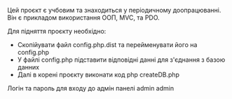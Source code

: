 Цей проєкт є учбовим та знаходиться у періодичному доопрацюванні.
Він є прикладом використання ООП, MVC, та PDO.

Для підняття проєкту необхідно:
- Cкопiйувати файл config.php.dist та перейменувати його на config.php
- У файлi config.php пiдставити вiдповідні данні для з'єднання з базою данних
- Далі в корені проєкту виконати код  php createDB.php

Логін та пароль для входу до адмін панелі admin admin